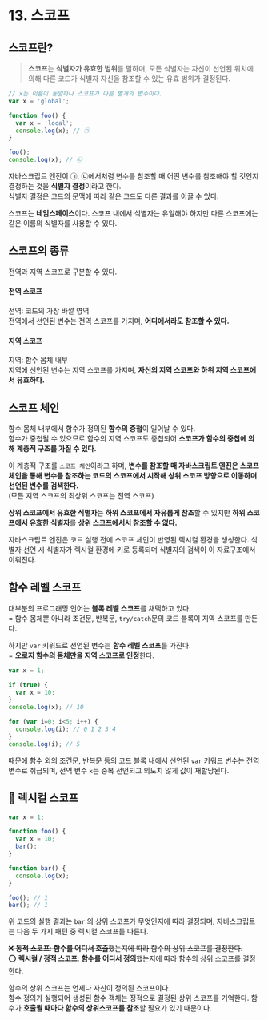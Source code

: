 # 13. 스코프    
## 스코프란?
    
> **스코프**는 **식별자가 유효한 범위**를 말하며, 모든 식별자는 자신이 선언된 위치에 의해 다른 코드가 식별자 자신을 참조할 수 있는 유효 범위가 결정된다.    
    
```js
// x는 이름이 동일하나 스코프가 다른 별개의 변수이다.
var x = 'global';

function foo() {
  var x = 'local';
  console.log(x); // ㉠
}

foo();
console.log(x); // ㉡
```
자바스크립트 엔진이 ㉠, ㉡에서처럼 변수를 참조할 때 어떤 변수를 참조해야 할 것인지 결정하는 것을 **식별자 결정**이라고 한다.    
식별자 결정은 코드의 문맥에 따라 같은 코드도 다른 결과를 이끌 수 있다.    
    
스코프는 **네임스페이스**이다. 스코프 내에서 식별자는 유일해야 하지만 다른 스코프에는 같은 이름의 식별자를 사용할 수 있다.    
    
    
## 스코프의 종류
전역과 지역 스코프로 구분할 수 있다.    
#### 전역 스코프
전역: 코드의 가장 바깥 영역    
전역에서 선언된 변수는 전역 스코프를 가지며, **어디에서라도 참조할 수 있다.**    
    
#### 지역 스코프
지역: 함수 몸체 내부    
지역에 선언된 변수는 지역 스코프를 가지며, **자신의 지역 스코프와 하위 지역 스코프에서 유효하다.**    
    
## 스코프 체인
함수 몸체 내부에서 함수가 정의된 **함수의 중첩**이 일어날 수 있다.    
함수가 중첩될 수 있으므로 함수의 지역 스코프도 중첩되어 **스코프가 함수의 중첩에 의해 계층적 구조를 가질 수 있다.**     
    
이 계층적 구조를 `스코프 체인`이라고 하며, **변수를 참조할 때 자바스크립트 엔진은 스코프 체인을 통해 변수를 참조하는 코드의 스코프에서 시작해 상위 스코프 방향으로 이동하며 선언된 변수를 검색한다.**     
(모든 지역 스코프의 최상위 스코프는 전역 스코프)    
    
**상위 스코프에서 유효한 식별자**는 **하위 스코프에서 자유롭게 참조**할 수 있지만 **하위 스코프에서 유효한 식별자**를 **상위 스코프에서서 참조할 수 없다.**    
    
자바스크립트 엔진은 코드 실행 전에 스코프 체인이 반영된 렉시컬 환경을 생성한다. 식별자 선언 시 식별자가 렉시컬 환경에 키로 등록되며 식별자의 검색이 이 자료구조에서 이뤄진다.    
## 함수 레벨 스코프    
대부분의 프로그래밍 언어는 **블록 레벨 스코프**를 채택하고 있다.    
= 함수 몸체뿐 아니라 조건문, 반복문, `try/catch`문의 코드 블록이 지역 스코프를 만든다.    
    
하지만 `var` 키워드로 선언된 변수는 **함수 레벨 스코프**를 가진다.    
= **오로지 함수의 몸체만을 지역 스코프로 인정**한다.    
```js
var x = 1;

if (true) {
  var x = 10;
}
console.log(x); // 10

for (var i=0; i<5; i++) {
  console.log(i); // 0 1 2 3 4
}
console.log(i); // 5
```
때문에 함수 외의 조건문, 반복문 등의 코드 블록 내에서 선언된 `var` 키워드 변수는 전역 변수로 취급되며, 전역 변수 `x`는 중복 선언되고 의도치 않게 값이 재할당된다.    
    
## 🤔 렉시컬 스코프
```js
var x = 1;

function foo() {
  var x = 10;
  bar();
}

function bar() {
  console.log(x);
}

foo(); // 1
bar(); // 1
```
    
위 코드의 실행 결과는 `bar` 의 상위 스코프가 무엇인지에 따라 결정되며, 자바스크립트는 다음 두 가지 패턴 중 렉시컬 스코프를 따른다.    
    
~~❌ **동적 스코프**: **함수를 어디서 호출**했는지에 따라 함수의 상위 스코프를 결정한다.~~    
⭕ **렉시컬 / 정적 스코프**: **함수를 어디서 정의**했는지에 따라 함수의 상위 스코프를 결정한다.    
    
함수의 상위 스코프는 언제나 자신이 정의된 스코프이다.    
함수 정의가 실행되어 생성된 함수 객체는 정적으로 결정된 상위 스코프를 기억한다. 함수가 **호출될 때마다 함수의 상위스코프를 참조**할 필요가 있기 때문이다.    
    
